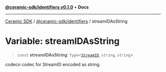 [**@ceramic-sdk/identifiers v0.1.0**](../README.md) • **Docs**

***

[Ceramic SDK](../../../README.md) / [@ceramic-sdk/identifiers](../README.md) / streamIDAsString

# Variable: streamIDAsString

> `const` **streamIDAsString**: `Type`\<[`StreamID`](../classes/StreamID.md), `string`, `string`\>

codeco codec for StreamID encoded as string.
